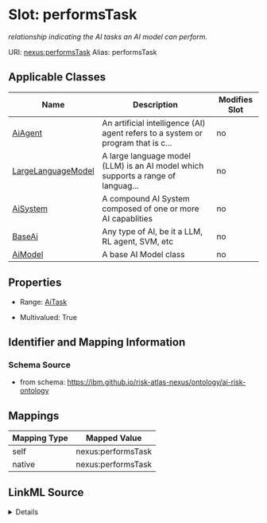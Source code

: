 

# Slot: performsTask


_relationship indicating the AI tasks an AI model can perform._





URI: [nexus:performsTask](https://ibm.github.io/risk-atlas-nexus/ontology/performsTask)
Alias: performsTask

<!-- no inheritance hierarchy -->





## Applicable Classes

| Name | Description | Modifies Slot |
| --- | --- | --- |
| [AiAgent](AiAgent.md) | An artificial intelligence (AI) agent refers to a system or program that is c... |  no  |
| [LargeLanguageModel](LargeLanguageModel.md) | A large language model (LLM) is an AI model which supports a range of languag... |  no  |
| [AiSystem](AiSystem.md) | A compound AI System composed of one or more AI capablities |  no  |
| [BaseAi](BaseAi.md) | Any type of AI, be it a LLM, RL agent, SVM, etc |  no  |
| [AiModel](AiModel.md) | A base AI Model class |  no  |







## Properties

* Range: [AiTask](AiTask.md)

* Multivalued: True





## Identifier and Mapping Information







### Schema Source


* from schema: https://ibm.github.io/risk-atlas-nexus/ontology/ai-risk-ontology




## Mappings

| Mapping Type | Mapped Value |
| ---  | ---  |
| self | nexus:performsTask |
| native | nexus:performsTask |




## LinkML Source

<details>
```yaml
name: performsTask
description: relationship indicating the AI tasks an AI model can perform.
from_schema: https://ibm.github.io/risk-atlas-nexus/ontology/ai-risk-ontology
rank: 1000
alias: performsTask
domain_of:
- BaseAi
range: AiTask
multivalued: true
inlined: false

```
</details>
